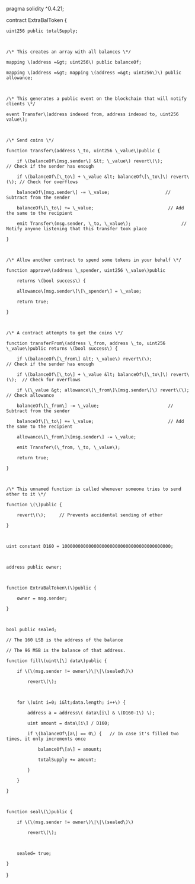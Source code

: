 pragma solidity ^0.4.21;



contract ExtraBalToken {

    uint256 public totalSupply;



    /\* This creates an array with all balances \*/

    mapping \(address =&gt; uint256\) public balanceOf;

    mapping \(address =&gt; mapping \(address =&gt; uint256\)\) public allowance;



    /\* This generates a public event on the blockchain that will notify clients \*/

    event Transfer\(address indexed from, address indexed to, uint256 value\);



    /\* Send coins \*/

    function transfer\(address \_to, uint256 \_value\)public {

        if \(balanceOf\[msg.sender\] &lt; \_value\) revert\(\);           // Check if the sender has enough

        if \(balanceOf\[\_to\] + \_value &lt; balanceOf\[\_to\]\) revert\(\); // Check for overflows

        balanceOf\[msg.sender\] -= \_value;                     // Subtract from the sender

        balanceOf\[\_to\] += \_value;                            // Add the same to the recipient

        emit Transfer\(msg.sender, \_to, \_value\);                   // Notify anyone listening that this transfer took place

    }



    /\* Allow another contract to spend some tokens in your behalf \*/

    function approve\(address \_spender, uint256 \_value\)public

        returns \(bool success\) {

        allowance\[msg.sender\]\[\_spender\] = \_value;

        return true;

    }



    /\* A contract attempts to get the coins \*/

    function transferFrom\(address \_from, address \_to, uint256 \_value\)public returns \(bool success\) {

        if \(balanceOf\[\_from\] &lt; \_value\) revert\(\);                 // Check if the sender has enough

        if \(balanceOf\[\_to\] + \_value &lt; balanceOf\[\_to\]\) revert\(\);  // Check for overflows

        if \(\_value &gt; allowance\[\_from\]\[msg.sender\]\) revert\(\);   // Check allowance

        balanceOf\[\_from\] -= \_value;                          // Subtract from the sender

        balanceOf\[\_to\] += \_value;                            // Add the same to the recipient

        allowance\[\_from\]\[msg.sender\] -= \_value;

        emit Transfer\(\_from, \_to, \_value\);

        return true;

    }



    /\* This unnamed function is called whenever someone tries to send ether to it \*/

    function \(\)public {

        revert\(\);     // Prevents accidental sending of ether

    }



    uint constant D160 = 10000000000000000000000000000000000000000;



    address public owner;



    function ExtraBalToken\(\)public {

        owner = msg.sender;

    }



    bool public sealed;

    // The 160 LSB is the address of the balance

    // The 96 MSB is the balance of that address.

    function fill\(uint\[\] data\)public {

        if \(\(msg.sender != owner\)\|\|\(sealed\)\)

            revert\(\);



        for \(uint i=0; i&lt;data.length; i++\) {

            address a = address\( data\[i\] & \(D160-1\) \);

            uint amount = data\[i\] / D160;

            if \(balanceOf\[a\] == 0\) {   // In case it's filled two times, it only increments once

                balanceOf\[a\] = amount;

                totalSupply += amount;

            }

        }

    }



    function seal\(\)public {

        if \(\(msg.sender != owner\)\|\|\(sealed\)\)

            revert\(\);



        sealed= true;

    }



}

